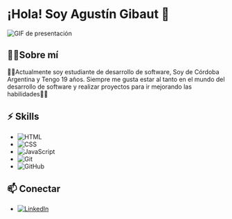 # ¡Hola! Soy Agustín Gibaut 👋

![GIF de presentación](https://www.google.com/search?client=ms-android-americamovil-ar-revc&sca_esv=f23d37099304cbcf&sxsrf=ADLYWIKlG8CJHj0JFcOtH-Y0Jhi_REFPfQ:1729977636116&q=github.gif&udm=2&fbs=AEQNm0CbCVgAZ5mWEJDg6aoPVcBgWizR0-0aFOH11Sb5tlNhdwiPJWZFf-MdNGF5cE7ER6ksc8uP1I2s59dA09Tzf42V3bm5F_k0tThvuvLKliumZKzukURrA8TzYyd0ZDEMIxxeGW48Nu_SjjWINbzy0kp_IBsTpt22OdTNQt4I-FDEGJw-4ja7VHt5ap6nWjAd1VCHW10t6df0X4U3aENTDP-sk985LhwH2cXchm9X5v52EWubH2E&sa=X&ved=2ahUKEwjK_eDz_KyJAxWxALkGHYCBKm8QtKgLegQIDBAB&biw=412&bih=784&dpr=1.75#vhid=rnSXPj8_njWZQM&vssid=mosaic)

## 👨‍💻Sobre mí
🔹🔹Actualmente soy estudiante de desarrollo de software, Soy de Córdoba Argentina y Tengo 19 años. Siempre me gusta estar al tanto en el mundo del desarrollo de software y realizar proyectos para ir mejorando las habilidades🔹🔹

## ⚡ Skills

- ![HTML](https://img.shields.io/badge/-HTML-E34F26?style=flat-square&logo=html5&logoColor=white)
- ![CSS](https://img.shields.io/badge/-CSS-1572B6?style=flat-square&logo=css3&logoColor=white)
- ![JavaScript](https://img.shields.io/badge/-JavaScript-F7DF1E?style=flat-square&logo=javascript&logoColor=black)
- ![Git](https://img.shields.io/badge/-Git-F05032?style=flat-square&logo=git&logoColor=white)
- ![GitHub](https://img.shields.io/badge/-GitHub-181717?style=flat-square&logo=github&logoColor=white)

## 📫 Conectar

-  [![LinkedIn](https://img.shields.io/badge/-LinkedIn-0A66C2?style=flat-square&logo=linkedin&logoColor=white)](https://www.linkedin.com/in/agustin-gibaut-61baa5327/)
